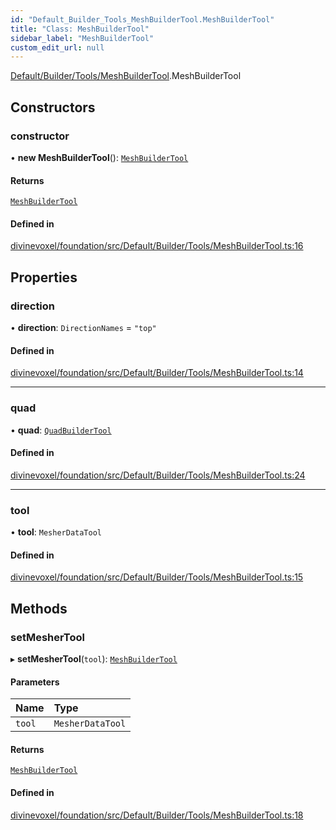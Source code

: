 ```yaml
---
id: "Default_Builder_Tools_MeshBuilderTool.MeshBuilderTool"
title: "Class: MeshBuilderTool"
sidebar_label: "MeshBuilderTool"
custom_edit_url: null
---
```


[Default/Builder/Tools/MeshBuilderTool](../modules/Default_Builder_Tools_MeshBuilderTool.md).MeshBuilderTool

## Constructors

### constructor

• **new MeshBuilderTool**(): [`MeshBuilderTool`](Default_Builder_Tools_MeshBuilderTool.MeshBuilderTool.md)

#### Returns

[`MeshBuilderTool`](Default_Builder_Tools_MeshBuilderTool.MeshBuilderTool.md)

#### Defined in

[divinevoxel/foundation/src/Default/Builder/Tools/MeshBuilderTool.ts:16](https://github.com/lucasdamianjohnson/DivineVoxelEngine/blob/596fa7391478620ed460dfb4856ff0a763b91c49/divinevoxel/foundation/src/Default/Builder/Tools/MeshBuilderTool.ts#L16)

## Properties

### direction

• **direction**: `DirectionNames` = `"top"`

#### Defined in

[divinevoxel/foundation/src/Default/Builder/Tools/MeshBuilderTool.ts:14](https://github.com/lucasdamianjohnson/DivineVoxelEngine/blob/596fa7391478620ed460dfb4856ff0a763b91c49/divinevoxel/foundation/src/Default/Builder/Tools/MeshBuilderTool.ts#L14)

___

### quad

• **quad**: [`QuadBuilderTool`](Default_Builder_Tools_MeshBuilderTool.QuadBuilderTool.md)

#### Defined in

[divinevoxel/foundation/src/Default/Builder/Tools/MeshBuilderTool.ts:24](https://github.com/lucasdamianjohnson/DivineVoxelEngine/blob/596fa7391478620ed460dfb4856ff0a763b91c49/divinevoxel/foundation/src/Default/Builder/Tools/MeshBuilderTool.ts#L24)

___

### tool

• **tool**: `MesherDataTool`

#### Defined in

[divinevoxel/foundation/src/Default/Builder/Tools/MeshBuilderTool.ts:15](https://github.com/lucasdamianjohnson/DivineVoxelEngine/blob/596fa7391478620ed460dfb4856ff0a763b91c49/divinevoxel/foundation/src/Default/Builder/Tools/MeshBuilderTool.ts#L15)

## Methods

### setMesherTool

▸ **setMesherTool**(`tool`): [`MeshBuilderTool`](Default_Builder_Tools_MeshBuilderTool.MeshBuilderTool.md)

#### Parameters

| Name | Type |
| :------ | :------ |
| `tool` | `MesherDataTool` |

#### Returns

[`MeshBuilderTool`](Default_Builder_Tools_MeshBuilderTool.MeshBuilderTool.md)

#### Defined in

[divinevoxel/foundation/src/Default/Builder/Tools/MeshBuilderTool.ts:18](https://github.com/lucasdamianjohnson/DivineVoxelEngine/blob/596fa7391478620ed460dfb4856ff0a763b91c49/divinevoxel/foundation/src/Default/Builder/Tools/MeshBuilderTool.ts#L18)
